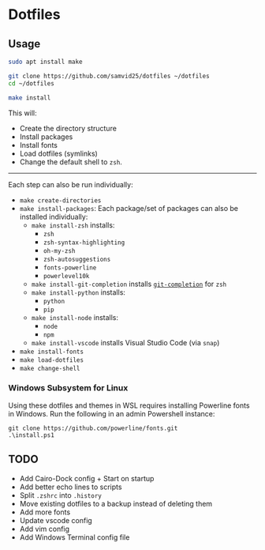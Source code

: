 # Dotfiles

## Usage

```bash
sudo apt install make

git clone https://github.com/samvid25/dotfiles ~/dotfiles
cd ~/dotfiles

make install
```

This will:
* Create the directory structure
* Install packages
* Install fonts
* Load dotfiles (symlinks)
* Change the default shell to `zsh`.

<hr \>

Each step can also be run individually:
* `make create-directories`
* `make install-packages`: Each package/set of packages can also be installed individually:
    * `make install-zsh` installs:
        * `zsh`
        * `zsh-syntax-highlighting`
        * `oh-my-zsh`
        * `zsh-autosuggestions`
        * `fonts-powerline`
        * `powerlevel10k`
    * `make install-git-completion` installs [`git-completion`](https://github.com/git/git/tree/master/contrib/completion) for `zsh`
    * `make install-python` installs:
        * `python`
        * `pip`
    * `make install-node` installs:
        * `node`
        * `npm`
    * `make install-vscode` installs Visual Studio Code (via `snap`)
* `make install-fonts`
* `make load-dotfiles`
* `make change-shell`

### Windows Subsystem for Linux

Using these dotfiles and themes in WSL requires installing Powerline fonts in Windows. Run the following in an admin Powershell instance:
```
git clone https://github.com/powerline/fonts.git
.\install.ps1
```

## TODO
* Add Cairo-Dock config + Start on startup
* Add better echo lines to scripts
* Split `.zshrc` into `.history`
* Move existing dotfiles to a backup instead of deleting them
* Add more fonts
* Update vscode config
* Add vim config
* Add Windows Terminal config file